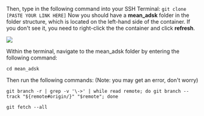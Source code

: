 Then, type in the following command into your SSH Terminal:
   `git clone [PASTE YOUR LINK HERE]`
Now you should have a **mean_adsk** folder in the folder structure, which is located on the left-hand side of the container. If you don't see it, you need to right-click the the container and click **refresh**. 

![](http://i63.tinypic.com/52yzyq.jpg)


Within the terminal, navigate to the mean_adsk folder by entering the following command: 

  `cd mean_adsk`


Then run the following commands: (Note: you may get an error, don't worry)
 
   `git branch -r | grep -v '\->' | while read remote; do git branch --track "${remote#origin/}" "$remote"; done`
 
   `git fetch --all`
